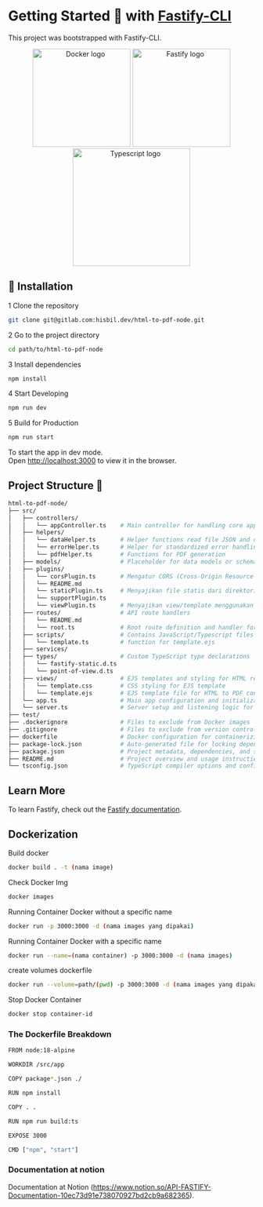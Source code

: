 # Getting Started 🚀 with [Fastify-CLI](https://www.npmjs.com/package/fastify-cli)
This project was bootstrapped with Fastify-CLI.

<div align="center" valign="middle">
<img src="https://www.vectorlogo.zone/logos/docker/docker-official.svg" alt="Docker logo" width="200"/>
<img src="https://cdn.icon-icons.com/icons2/3913/PNG/512/fastify_logo_icon_248574.png" alt="Fastify logo" width="200"/>
<img src="http://mherman.org/assets/img/blog/typescript-logo.png" alt="Typescript logo" width="240"/>
</div>

## 🚀 Installation
1 Clone the repository
```sh
git clone git@gitlab.com:hisbil.dev/html-to-pdf-node.git
```
2 Go to the project directory
```sh
cd path/to/html-to-pdf-node
```
3 Install dependencies
```sh
npm install
```
4 Start Developing
```sh
npm run dev
```
5 Build for Production
```sh
npm run start
```

To start the app in dev mode.\
Open [http://localhost:3000](http://localhost:3000) to view it in the browser.

## Project Structure 📁
```bash
html-to-pdf-node/
├── src/                        
│   ├── controllers/            
│   │   └── appController.ts    # Main controller for handling core application logic
│   ├── helpers/                
│   │   └── dataHelper.ts       # Helper functions read file JSON and decode base64
│   │   └── errorHelper.ts      # Helper for standardized error handling
│   │   └── pdfHelper.ts        # Functions for PDF generation
│   ├── models/                 # Placeholder for data models or schema definitions (if needed)
│   ├── plugins/                
│   │   └── corsPlugin.ts       # Mengatur CORS (Cross-Origin Resource Sharing) untuk aplikasi
│   │   └── README.md           
│   │   └── staticPlugin.ts     # Menyajikan file statis dari direktori    
│   │   └── supportPlugin.ts          
│   │   └── viewPlugin.ts       # Menyajikan view/template menggunakan EJS sebagai templating engine   
│   ├── routes/                 # API route handlers
│   │   └── README.md           
│   │   └── root.ts             # Root route definition and handler for base API endpoint
│   ├── scripts/                # Contains JavaScript/Typescript files or utilities
│   │   └── template.ts         # function for template.ejs
│   ├── services/               
│   ├── types/                  # Custom TypeScript type declarations
│   │   └── fastify-static.d.ts
│   │   └── point-of-view.d.ts 
│   ├── views/                  # EJS templates and styling for HTML rendering
│   │   └── template.css        # CSS styling for EJS template
│   │   └── template.ejs        # EJS template file for HTML to PDF conversion
│   └── app.ts                  # Main app configuration and initialization entry point
│   └── server.ts               # Server setup and listening logic for Fastify
├── test/                       
├── .dockerignore               # Files to exclude from Docker images
├── .gitignore                  # Files to exclude from version control
├── dockerfile                  # Docker configuration for containerizing the app
├── package-lock.json           # Auto-generated file for locking dependencies versions
├── package.json                # Project metadata, dependencies, and scripts
├── README.md                   # Project overview and usage instructions
└── tsconfig.json               # TypeScript compiler options and configuration
```

## Learn More
To learn Fastify, check out the [Fastify documentation](https://fastify.dev/docs/latest/).

## Dockerization
Build docker
```bash
docker build . -t (nama image)
```
Check Docker Img
```bash
docker images
```
Running Container Docker without a specific name
```bash
docker run -p 3000:3000 -d (nama images yang dipakai)
```
Running Container Docker with a specific name
```bash
docker run --name=(nama container) -p 3000:3000 -d (nama images)
```
create volumes dockerfile
```bash
docker run --volume=path/(pwd) -p 3000:3000 -d (nama images yang dipakai)
```
Stop Docker Container
```bash
docker stop container-id
```


### The Dockerfile Breakdown
```bash
FROM node:18-alpine

WORKDIR /src/app

COPY package*.json ./

RUN npm install

COPY . .

RUN npm run build:ts

EXPOSE 3000

CMD ["npm", "start"]
```



### Documentation at notion
Documentation at Notion (https://www.notion.so/API-FASTIFY-Documentation-10ec73d91e738070927bd2cb9a682365).